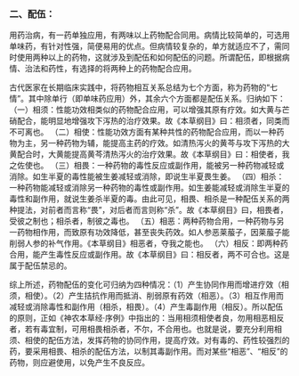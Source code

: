 ### 二、配伍：

用药治病，有一药单独应用，有两味以上药物配合同用。病情比较简单的，可选用单味药，有针对性强，简便易用的优点。但病情较复杂的，单方就适应不了，需同时使用两种以上的药物，这就涉及到配伍和如何配伍的问题。所谓配伍，即根据病情、治法和药性，有选择的将两种上的药物配合应用。

古代医家在长期临床实践中，将药物相互关系总结为七个方面，称为药物的“七情”。其中除单行（即单味药应用）外，其余六个方面都是配伍关系。归纳如下：
（一）相须：性能功效相类似的药物配合应用，可以增强其原有疗效。如大黄与芒硝配合，能明显地增强攻下泻热的治疗效果。故《本草纲目》曰：相须者，同类而不可离也。
（二）相使：性能功效方面有某种共性的药物配合应用，而以一种药物为主，另一种药物为辅，能提高主药的疗效。如清热泻火的黄芩与攻下泻热的大黄配合时，大黄能提高黄芩清热泻火的治疗效果。故《本草纲目》曰：相使者，我之佐使也。
（三）相畏：一种药物的毒性反应或副作用，能被另一种药物减轻或消除。如生半夏的毒性能被生姜减轻或消除，即说生半夏畏生姜。
（四）相杀：一种药物能减轻或消除另一种药物的毒性或副作用。如生姜能减轻或消除生半夏的毒性和副作用，就说生姜杀半夏的毒。由此可见，相畏、相杀是一种配伍关系的两种提法，对前者而言称“畏”，对后者而言则称“杀”。故《本草纲目》曰，相畏者，受彼之制也；相杀者，制彼之毒也。
（五）相恶：两种药物合用，一种药物与另一药物相作用，而致原有功效降低，甚至丧失药效。如人参恶莱菔子，因莱菔子能削弱人参的补气作用。《本草纲目》相恶者，夺我之能也。
（六）相反：即两种药合用，能产生毒性反应或副作用。故《本草纲目》曰：相反者，两不可合也。这是属于配伍禁忌的。

综上所述，药物配伍的变化可归纳为四种情况：（1）产生协同作用而增进疗效（相须，相使）。（2）产生拮抗作用而抵消、削弱原有药效（相恶）。（3）相互作用而减轻或消除毒性和副作用（相杀，相畏）。（4）产生毒副作用（相反）。所以配伍的原则，正如《神农本草经·序例》中指出的：当用相须相使者良，勿用相恶相反者，若有毒宜制，可用相畏相杀者，不尔，不合用也。也就是说，要充分利用相须、相使的配伍方法，发挥药物的协同作用，提高疗效。对有毒的、药性较强烈的药，要采用相畏、相杀的配伍方法，以制其毒副作用。而对某些“相恶”、“相反”的药物，则应避使用，以免产生不良反应。
